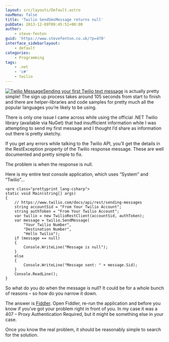```yaml
---
layout: src/layouts/Default.astro
navMenu: false
title: 'Twilio SendSmsMessage returns null'
pubDate: 2013-12-09T09:45:51+00:00
author:
    - steve-fenton
guid: 'https://www.stevefenton.co.uk/?p=470'
interface_sidebarlayout:
    - default
categories:
    - Programming
tags:
    - .net
    - 'c#'
    - twilio
---
```


[![Twilio Message](https://www.stevefenton.co.uk/wp-content/uploads/2015/07/twilio.jpg)Sending your first Twilio text message](https://www.twilio.com/docs/api/rest/sending-messages) is actually pretty simple! The sign up process takes around 105 seconds from start to finish and there are helper-libraries and code samples for pretty much all the popular languages you’re likely to be using.

There is only one issue I came across while using the official .NET Twilio library (available via NuGet) that had insufficient information while I was attempting to send my first message and I thought I’d share as information out there is pretty sketchy.

If you get any errors while talking to the Twilio API, you’ll get the details in the RestException property of the Twilio response message. These are well documented and pretty simple to fix.

The problem is when the response is null.

Here is my entire test console application, which uses “System” and “Twilio”…

```
<pre class="prettyprint lang-csharp">
static void Main(string[] args)
{
    // https://www.twilio.com/docs/api/rest/sending-messages
    string accountSid = "From Your Twilio Account";
    string authToken = "From Your Twilio Account";
    var twilio = new TwilioRestClient(accountSid, authToken);
    var message = twilio.SendMessage(
        "Your Twilio Number",
        "Destination Number",
        "Hello Twilio");
    if (message == null)
    {
        Console.WriteLine("Message is null");
    }
    else
    {
        Console.WriteLine("Message sent: " + message.Sid);
    }
    Console.ReadLine();
}
```

So what do you do when the message is null? It could be for a whole bunch of reasons – so how do you narrow it down.

The answer is [Fiddler](http://fiddler2.com/). Open Fiddler, re-run the application and before you know if you’ve got your problem right in front of you. In my case it was a 407 – Proxy Authentication Required, but it might be something else in your case.

Once you know the real problem, it should be reasonably simple to search for the solution.